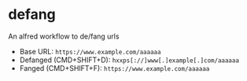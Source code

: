 # defang
An alfred workflow to de/fang urls


* Base URL: `https://www.example.com/aaaaaa`
* Defanged (CMD+SHIFT+D): `hxxps[://]www[.]example[.]com/aaaaaa`
* Fanged (CMD+SHIFT+F): `https://www.example.com/aaaaaa`
